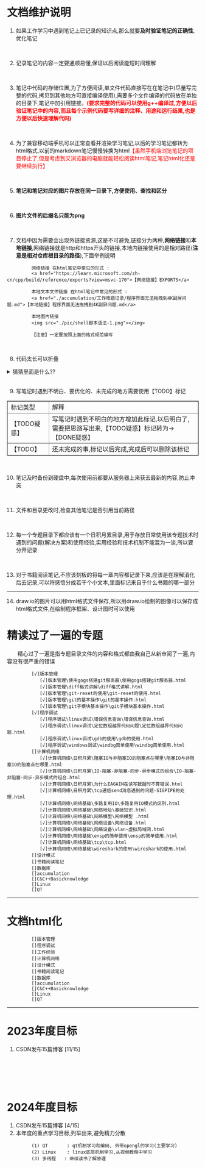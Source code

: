 # 文档维护说明

1. 如果工作学习中遇到笔记上已记录的知识点,那么就要<b>及时验证笔记的正确性</b>,优化笔记
<br>

2. 记录笔记的内容一定要通顺易懂,保证以后阅读能短时间理解
<br>

   
3. 笔记中代码的存储位置,为了方便阅读,单文件代码直接写在在笔记中(尽量写完整的代码,拷贝到其他地方可直接编译使用),需要多个文件编译的代码放在单独的目录下,笔记中加引用链接。<b><font color="ff0000">(要求完整的代码可以使用g++编译过,方便以后验证笔记中的内容,而且每个示例代码要写详细的注释、用途和运行结果,也是方便以后快速理解代码)</font></b> 
<br>


4. 为了兼容移动端手机可以正常查看并渲染学习笔记,以后的学习笔记都转为html格式,以前的markdown笔记慢慢转换为html<font color="ff0000">【虽然手机端浏览笔记的项目停止了,但是考虑到又浏览器的电脑就能轻松阅读html笔记,笔记html化还是要继续执行】</font>
<br>

5. <b>笔记和笔记对应的图片存放在同一目录下,方便使用、查找和区分</b>
<br>

6. <b>图片文件的后缀名只能为png</b>
<br>

7. 文档中因为需要会出现外链接资源,这是不可避免,链接分为两种,<b>网络链接</b>和<b>本地链接</b>,网络链接就是http和https开头的链接,本地内链接使用的是相对路径(<b>注意是相对仓库根目录的路径</b>),下面举例说明
```
         网络链接 在html笔记中常见的形式 : 
         <a href="https://learn.microsoft.com/zh-cn/cpp/build/reference/exports?view=msvc-170">【网络链接】EXPORTS</a>
   
         本地文本文件链接 在html笔记中常见的形式 : 
         <a href="./accumulation/工作难题记录/程序界面无法拖拽到4K副屏问题.md">【本地链接】程序界面无法拖拽到4K副屏问题.md</a> 

         本地图片链接  
         <img src="./pic/shell脚本语法-1.png"></img>
         
         【注意】一定要按照上面的格式规范编写
```
<br>

8. 代码太长可以折叠

<details>
   <summary> 猜猜里面是什么?? </summary>
   <pre>
      ////////////////////////////////////////////////////////////////////
      //                          _ooOoo_                               //
      //                         o8888888o                              //
      //                         88" . "88                              //
      //                         (| ^_^ |)                              //
      //                         O\  =  /O                              //
      //                      ____/`---'\____                           //
      //                    .'  \\|     |//  `.                         //
      //                   /  \\|||  :  |||//  \                        //
      //                  /  _||||| -:- |||||-  \                       //
      //                  |   | \\\  -  /// |   |                       //
      //                  | \_|  ''\---/''  |   |                       //
      //                  \  .-\__  `-`  ___/-. /                       //
      //                ___`. .'  /--.--\  `. . ___                     //
      //              ."" '<  `.___\_<|>_/___.'  >'"".                  //
      //            | | :  `- \`.;`\ _ /`;.`/ - ` : | |                 //
      //            \  \ `-.   \_ __\ /__ _/   .-` /  /                 //
      //      ========`-.____`-.___\_____/___.-`____.-'========         //
      //                           `=---='                              //
      //      ^^^^^^^^^^^^^^^^^^^^^^^^^^^^^^^^^^^^^^^^^^^^^^^^^^        //
      //         佛祖保佑       永无BUG     永不修改                    //
      ////////////////////////////////////////////////////////////////////
   </pre>

</details>

<br>

9. 写笔记时遇到不明白、要优化的、未完成的地方需要使用【TODO】标记

<table border="1px">
   <tr> <td>标记类型</td> <td>解释</td> </tr>
   <tr> <td>【TODO疑惑】</td> <td>写笔记时遇到不明白的地方增加此标记,以后明白了,需要把思路写出来,【TODO疑惑】标记转为->【DONE疑惑】</td> </tr>
   <tr> <td>【TODO】</td> <td>还未完成的事,标记以后完成,完成后可以删除该标记</td> </tr>
</table>
<br>

10. 笔记及时备份到硬盘中,每次使用前都要从服务器上来获去最新的内容,防止冲突
<br>

11. 文件和目录更改时,检查其他笔记是否引用当前路径
<br>

12. 每一个专题目录下都应该有一个日积月累目录,用于存放日常使用该专题技术时遇到的问题(解决方案)和使用经验,实用经验和技术机制不能混为一谈,所以要分开记录
<br>

13. 对于书籍阅读笔记,不应该刻板的将每一章内容都记录下来,应该是在理解消化后去记录,可以将感悟分成若干个小文本,里面标记来自于什么书籍的哪一部分
<hr>  

14. draw.io的图片可以用html格式文件保存,所以用draw.io绘制的图像可以保存成html格式文件,在绘制程序框架、设计图时可以使用

# 精读过了一遍的专题
&emsp;&emsp;精心过了一遍是指专题目录文件的内容和格式都由我自己从新审阅了一遍,内容没有很严重的错误
```
         [√]版本管理
            [√]版本管理\使用gogs搭建git服务器\使用gogs搭建git服务器.html
            [√]版本管理\diff格式讲解\diff格式讲解.html
            [√]版本管理\git-reset的使用\git-reset的使用.html
            [√]版本管理\git的基本操作\git的基本操作.html
            [√]版本管理\git子模块基本操作\git子模块基本操作.html
         [√]程序调试
            [√]程序调试\linux调试\错误信息查询\错误信息查询.html
            [√]程序调试\linux调试\定位数组越界代码问题\定位数组越界代码问题.html
            [√]程序调试\linux调试\gdb的使用\gdb的使用.html
            [√]程序调试\windows调试\windbg简单使用\windbg简单使用.html
         []计算机网络
            [√]计算机网络\日积月累\阻塞IO与非阻塞IO的阻塞点在哪里\阻塞IO与非阻塞IO的阻塞点在哪里.html
            [√]计算机网络\日积月累\IO-阻塞-非阻塞-同步-异步模式的组合\IO-阻塞-非阻塞-同步-异步模式的组合.html
            [√]计算机网络\日积月累\为什么EAGAIN在读写数据时不算错误.html
            [√]计算机网络\日积月累\tcp通信send消息遇到的问题-SIGPIPE的处理.html
            [√]计算机网络\网络基础\多路复用IO\多路复用IO模式的区别.html
            [√]计算机网络\网络基础\网络地址\基础知识.html
            [√]计算机网络\网络基础\网络模型\网络模型 .html
            [√]计算机网络\网络基础\网络设备\网络设备.html
            [√]计算机网络\网络基础\网络设备\vlan-虚拟局域网.html
            [√]计算机网络\网络基础\ensp的简单使用\ensp的简单使用.html
            [√]计算机网络\网络基础\tcp\tcp.html
            [√]计算机网络\网络基础\wireshark的使用\wireshark的使用.html
         []设计模式
         []书籍阅读笔记
         []数据库
         []accumulation
         []C&C++Basicknowledge
         []Linux
         []QT
```
<hr> 

# 文档html化
```
         []版本管理
         []程序调试
         []工作经验
         []计算机网络
         []设计模式
         []书籍阅读笔记
         []数据库
         []accumulation
         []C&C++Basicknowledge
         []Linux
         []QT
```
<hr>  


# 2023年度目标

1. CSDN发布15篇博客 [11/15]


<br>
<br>
<br>
<br>


# 2024年度目标

1. CSDN发布15篇博客 [4/15]
2. 本年度的重点学习目标,列举出来,避免精力分散
```
         (1) QT       : qt机制学习和编码, 外带opengl的学习(主要学习)
         (2) Linux    : linux底层机制学习,从视频教程中学习
         (3) 多线程   : 继续读书了解原理
```

<br>
<br>



